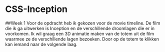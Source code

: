 # CSS-Inception
##Week 1
Voor de opdracht heb ik gekozen voor de movie timeline. De film die ik ga uitwerken is Inception en de verschillende droomlagen die er in voorkomen. Ik wil graag een  3D animatie maken van de totem uit de film waarmee ze de verschillende lagen bezoeken. Door op de totem te klikken kan iemand naar de volgende laag.

